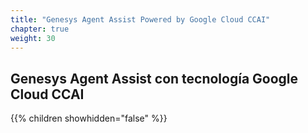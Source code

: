 ```yaml
---
title: "Genesys Agent Assist Powered by Google Cloud CCAI"
chapter: true
weight: 30
---
```


## Genesys Agent Assist con tecnología Google Cloud CCAI

{{% children showhidden="false" %}}


